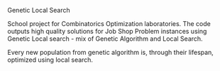 Genetic Local Search

School project for Combinatorics Optimization laboratories. The code outputs high quality solutions for Job Shop Problem instances using Genetic Local search - mix of Genetic Algorithm and Local Search.

Every new population from genetic algorithm is, through their lifespan, optimized using local search.
